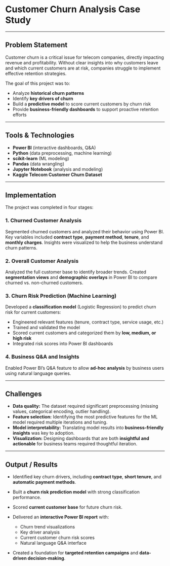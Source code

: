 # Customer Churn Analysis Case Study

---

## Problem Statement

Customer churn is a critical issue for telecom companies, directly impacting revenue and profitability. Without clear insights into why customers leave and which current customers are at risk, companies struggle to implement effective retention strategies.

The goal of this project was to:

* Analyze **historical churn patterns**
* Identify **key drivers of churn**
* Build a **predictive model** to score current customers by churn risk
* Provide **business-friendly dashboards** to support proactive retention efforts

---

## Tools & Technologies

* **Power BI** (interactive dashboards, Q\&A)
* **Python** (data preprocessing, machine learning)
* **scikit-learn** (ML modeling)
* **Pandas** (data wrangling)
* **Jupyter Notebook** (analysis and modeling)
* **Kaggle Telecom Customer Churn Dataset**

---

## Implementation

The project was completed in four stages:

### 1. Churned Customer Analysis

Segmented churned customers and analyzed their behavior using Power BI. Key variables included **contract type**, **payment method**, **tenure**, and **monthly charges**. Insights were visualized to help the business understand churn patterns.

### 2. Overall Customer Analysis

Analyzed the full customer base to identify broader trends. Created **segmentation views** and **demographic overlays** in Power BI to compare churned vs. non-churned customers.

### 3. Churn Risk Prediction (Machine Learning)

Developed a **classification model** (Logistic Regression) to predict churn risk for current customers:

* Engineered relevant features (tenure, contract type, service usage, etc.)
* Trained and validated the model
* Scored current customers and categorized them by **low, medium, or high risk**
* Integrated risk scores into Power BI dashboards

### 4. Business Q\&A and Insights

Enabled Power BI’s Q\&A feature to allow **ad-hoc analysis** by business users using natural language queries.

---

## Challenges

* **Data quality:** The dataset required significant preprocessing (missing values, categorical encoding, outlier handling).
* **Feature selection:** Identifying the most predictive features for the ML model required multiple iterations and tuning.
* **Model interpretability:** Translating model results into **business-friendly insights** was key to adoption.
* **Visualization:** Designing dashboards that are both **insightful and actionable** for business teams required thoughtful iteration.

---

## Output / Results

* Identified key churn drivers, including **contract type**, **short tenure**, and **automatic payment methods**.
* Built a **churn risk prediction model** with strong classification performance.
* Scored **current customer base** for future churn risk.
* Delivered an **interactive Power BI report** with:

  * Churn trend visualizations
  * Key driver analysis
  * Current customer churn risk scores
  * Natural language Q\&A interface
* Created a foundation for **targeted retention campaigns** and **data-driven decision-making**.
